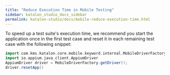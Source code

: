 ```yaml
---
title: "Reduce Execution Time in Mobile Testing"
sidebar: katalon_studio_docs_sidebar
permalink: katalon-studio/docs/mobile-reduce-execution-time.html
---
```


To speed up a test suite's execution time, we recommend you start the application once in the first test case and reset it in each remaining test case with the following snippet:

```groovy
import com.kms.katalon.core.mobile.keyword.internal.MobileDriverFactory
import io.appium.java_client.AppiumDriver
AppiumDriver driver = MobileDriverFactory.getDriver();
driver.resetApp()
```
